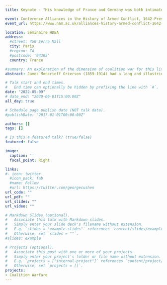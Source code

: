 ```yaml
---
title: Keynote - "His knowledge of France and Germany was both intimate and encyclopaedic". J.M. Grierson and coalition negotiation

event: Conference Alliances in the History of Armed Conflict, 1642-Present
event_url: https://www.nam.ac.uk/alliances-history-armed-conflict-1642-present

location: Séminaire HDEA
address:
  #street: 450 Serra Mall
  city: Paris
  #region: CA
  #postcode: '94305'
  country: France

#summary: An exploration of the dimension of coalition war for this little-studied conflict.
abstract: James Moncrieff Grierson (1859-1914) had a long and illustrious military career which saw roles in military Intelligence as well as several other postings at home and abroad. Douglas Haig, in the preface to his 1922 biography described him as “not only an extremely well-trained Staff Officer, but also an able commander of troops and a skilful artilleryman.”  We intend to study precisely the transitions which saw Grierson alternate active duty postings in war zones (Egypt in 1882, Sudan 1885, China and South Africa in 1900) with duties in military intelligence and strategic planning (at Army Headquarters Intelligence in 1888, in Berlin as military attaché from 1898-1900, as Director Military Operations back at Army Headquarters from 1904). A talented linguist, prolific writer, and recognized authority on the German army in particular , Grierson worked alongside the Germans in the international coalition in China in 1900-1901 before playing a key role in the Anglo-French negotiations from 1905 onwards and our particular focus will be on his use of his language and cultural skills in coalition negotiation.

# Talk start and end times.
#   End time can optionally be hidden by prefixing the line with `#`.
date: "2022-05-09"
# date_end: "2030-06-01T15:00:00Z"
all_day: true

# Schedule page publish date (NOT talk date).
#publishDate: "2017-01-01T00:00:00Z"

authors: []
tags: []

# Is this a featured talk? (true/false)
featured: false

image:
  caption: ''
  focal_point: Right

links:
#- icon: twitter
  #icon_pack: fab
  #name: Follow
  #url: https://twitter.com/georgecushen
url_code: ""
url_pdf: ""
url_slides: ""
url_video: ""

# Markdown Slides (optional).
#   Associate this talk with Markdown slides.
#   Simply enter your slide deck's filename without extension.
#   E.g. `slides = "example-slides"` references `content/slides/example-slides.md`.
#   Otherwise, set `slides = ""`.
#slides: example

# Projects (optional).
#   Associate this post with one or more of your projects.
#   Simply enter your project's folder or file name without extension.
#   E.g. `projects = ["internal-project"]` references `content/project/deep-learning/index.md`.
#   Otherwise, set `projects = []`.
projects:
- Coalition Warfare
---
```



